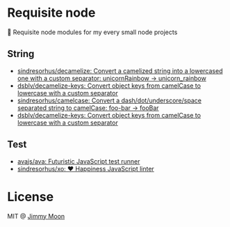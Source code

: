 # Requisite node

:key: Requisite node modules for my every small node projects

## String

- [sindresorhus/decamelize: Convert a camelized string into a lowercased one with a custom separator: unicornRainbow → unicorn_rainbow](https://goo.gl/7Xe76Y)
- [dsblv/decamelize-keys: Convert object keys from camelCase to lowercase with a custom separator](https://goo.gl/dsb6cY)
- [sindresorhus/camelcase: Convert a dash/dot/underscore/space separated string to camelCase: foo-bar → fooBar](https://goo.gl/LOZGfm)
- [dsblv/decamelize-keys: Convert object keys from camelCase to lowercase with a custom separator](https://goo.gl/dsb6cY)

## Test

- [avajs/ava: Futuristic JavaScript test runner](https://goo.gl/NdFJQs)
- [sindresorhus/xo: ❤️ Happiness JavaScript linter](https://goo.gl/NVPUlc)

# License

MIT @ [Jimmy Moon](http://ragingwind.me)
